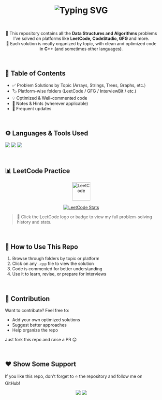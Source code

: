 <!-- ✨ Animated Header -->
<h1 align="center">
  <img src="https://readme-typing-svg.herokuapp.com?font=Fira+Code&weight=500&size=25&pause=1000&center=true&vCenter=true&width=800&lines=Welcome+to+my+DSA+Solutions+Repository!;Solving+problems+one+line+at+a+time+%F0%9F%92%BB" alt="Typing SVG" />
</h1>

<br/>

<!-- 📚 Description -->
<p align="center">
🚀 This repository contains all the <b>Data Structures and Algorithms</b> problems I’ve solved on platforms like <b>LeetCode, CodeStudio, GFG</b> and more.<br/>
🧠 Each solution is neatly organized by topic, with clean and optimized code in <b>C++</b> (and sometimes other languages).<br/>
</p>

<br/>

<!-- 📁 Table of Contents -->
## 📂 Table of Contents

- ✅ Problem Solutions by Topic (Arrays, Strings, Trees, Graphs, etc.)
- 🏷️ Platform-wise folders (LeetCode / GFG / InterviewBit / etc.)
- 💡 Optimized & Well-commented code
- 📝 Notes & Hints (wherever applicable)
- 📌 Frequent updates

<br/>

<!-- 🧰 Tech Stack -->
## ⚙️ Languages & Tools Used

<p align="left">
  <img src="https://img.shields.io/badge/C%2B%2B-00599C?style=for-the-badge&logo=c%2B%2B&logoColor=white"/>
  <img src="https://img.shields.io/badge/Visual%20Studio%20Code-007ACC?style=for-the-badge&logo=visual-studio-code&logoColor=white"/>
  <img src="https://img.shields.io/badge/GitHub-100000?style=for-the-badge&logo=github&logoColor=white"/>
</p>

<br/>

<!-- 📊 LeetCode Practice -->
## 📊 LeetCode Practice

<p align="center">
  <!-- Clickable LeetCode logo -->
  <a href="https://leetcode.com/YOUR_LEETCODE_USERNAME/" target="_blank">
    <img src="https://upload.wikimedia.org/wikipedia/commons/1/19/LeetCode_logo_black.png" alt="LeetCode" height="60"/>
  </a>
</p>

<p align="center">
  <!-- Solved Problems Badge -->
  <a href="https://leetcode.com/YOUR_LEETCODE_USERNAME/" target="_blank">
    <img src="https://cp-logo.vercel.app/leetcode/YOUR_LEETCODE_USERNAME?logo=true" alt="LeetCode Stats" />
  </a>
</p>

> 🔗 Click the LeetCode logo or badge to view my full problem-solving history and stats.

<br/>

<!-- 🏁 How to Use -->
## 🚀 How to Use This Repo

1. Browse through folders by topic or platform  
2. Click on any `.cpp` file to view the solution  
3. Code is commented for better understanding  
4. Use it to learn, revise, or prepare for interviews

<br/>

<!-- 🤝 Contribution -->
## 🤝 Contribution

Want to contribute? Feel free to:

- Add your own optimized solutions  
- Suggest better approaches  
- Help organize the repo  

Just fork this repo and raise a PR 😊

<br/>

<!-- 🙌 Support -->
## ❤️ Show Some Support

If you like this repo, don't forget to ⭐ the repository and follow me on GitHub!

<p align="center">
  <img src="https://forthebadge.com/images/badges/uses-git.svg"/>
  <img src="https://forthebadge.com/images/badges/you-didnt-ask-for-this.svg"/>
</p>
